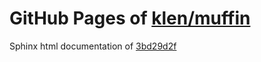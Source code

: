 GitHub Pages of [klen/muffin](https://github.com/klen/muffin.git)
===
Sphinx html documentation of [3bd29d2f](https://github.com/klen/muffin/tree/3bd29d2f3d218e200efb814f037a4f749dadebf0)
